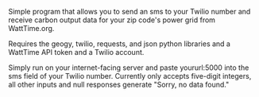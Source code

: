 Simple program that allows you to send an sms to your Twilio number and receive carbon output data for your zip code's
power grid from WattTime.org.

Requires the geogy, twilio, requests, and json python libraries and a WattTime API token and a Twilio account.
    
Simply run on your internet-facing server and paste yoururl:5000 into the sms field of your Twilio number.
Currently only accepts five-digit integers, all other inputs and null responses generate "Sorry, no data found."

